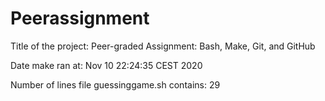 # Peerassignment
Title of the project: Peer-graded Assignment: Bash, Make, Git, and GitHub

Date make ran at: Nov 10 22:24:35 CEST 2020

Number of lines file guessinggame.sh contains: 29
